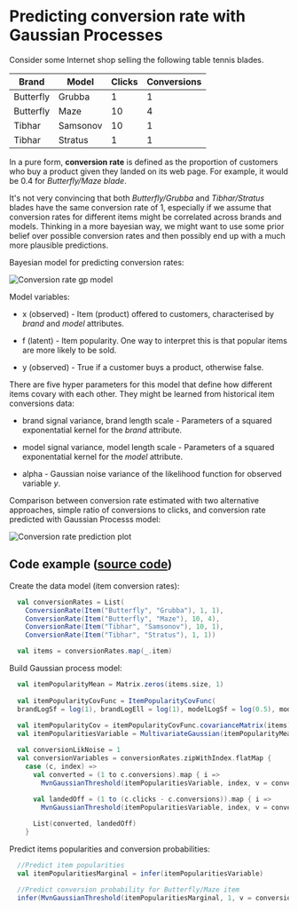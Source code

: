 # Predicting conversion rate with Gaussian Processes

Consider some Internet shop selling the following table tennis blades.

| Brand       | Model       | Clicks  | Conversions|
|-------------|-------------| --------|------------|
| Butterfly   | Grubba      |1        |1           |
| Butterfly   | Maze        |10       |4           |
| Tibhar      | Samsonov    |10       |1           |
| Tibhar      | Stratus     |1        |1           |

In a pure form, **conversion rate** is defined as the proportion of customers who buy a product given they landed on its web page. For example, it would be 0.4 for *Butterfly/Maze blade*. 

It's not very convincing  that both *Butterfly/Grubba* and *Tibhar/Stratus* blades have the same conversion rate of 1, especially if we assume that conversion rates for different items might be correlated across brands and models. Thinking in a more bayesian way, we might want to use some prior belief over possible conversion rates and then possibly end up with a much more plausible predictions.

Bayesian model for predicting conversion rates:

![Conversion rate gp model](https://raw.github.com/danielkorzekwa/bayes-scala/master/doc/dsl/conversionrate/conversion_rate_gp_model.png "Conversion rate gp model")

Model variables:
* x (observed) - Item (product) offered to customers, characterised by *brand* and *model* attributes.

* f (latent) - Item popularity. One way to interpret this is that popular items are more likely to be sold.

* y (observed) - True if a customer buys a product, otherwise false.  

There are five hyper parameters for this model that define how different items covary with each other. They might be learned from historical item conversions data: 
* brand signal variance, brand length scale - Parameters of a squared exponentatial kernel for the *brand* attribute.

* model signal variance, model length scale - Parameters of a squared exponentatial kernel for the *model* attribute.

* alpha - Gaussian noise variance of the likelihood function for observed variable *y*.
  
Comparison between conversion rate estimated with two alternative approaches, simple ratio of conversions to clicks, and conversion rate predicted with Gaussian Processs model:
   
![Conversion rate prediction plot](https://raw.github.com/danielkorzekwa/bayes-scala/master/doc/dsl/conversionrate/conversion_rate_prediction_plot.png "Conversion rate prediction plot")

## Code example ([source code](https://github.com/danielkorzekwa/bayes-scala/blob/master/src/test/scala/dk/bayes/dsl/demo/conversionrate/ConversionRateTest.scala))
 
Create the data model (item conversion rates):

```scala
  val conversionRates = List(
    ConversionRate(Item("Butterfly", "Grubba"), 1, 1),
    ConversionRate(Item("Butterfly", "Maze"), 10, 4),
    ConversionRate(Item("Tibhar", "Samsonov"), 10, 1),
    ConversionRate(Item("Tibhar", "Stratus"), 1, 1))

  val items = conversionRates.map(_.item)
```

Build Gaussian process model:


```scala
  val itemPopularityMean = Matrix.zeros(items.size, 1)
  
  val itemPopularityCovFunc = ItemPopularityCovFunc(
  brandLogSf = log(1), brandLogEll = log(1), modelLogSf = log(0.5), modelLogEll = log(1))
  
  val itemPopularityCov = itemPopularityCovFunc.covarianceMatrix(items)
  val itemPopularitiesVariable = MultivariateGaussian(itemPopularityMean, itemPopularityCov)

  val conversionLikNoise = 1
  val conversionVariables = conversionRates.zipWithIndex.flatMap {
    case (c, index) =>
      val converted = (1 to c.conversions).map { i => 
        MvnGaussianThreshold(itemPopularitiesVariable, index, v = conversionLikNoise, exceeds = Some(true)) }
        
      val landedOff = (1 to (c.clicks - c.conversions)).map { i => 
        MvnGaussianThreshold(itemPopularitiesVariable, index, v = conversionLikNoise, exceeds = Some(false)) }

      List(converted, landedOff)
    }
```

Predict items popularities and conversion probabilities:


```scala  
  //Predict item popularities
  val itemPopularitiesMarginal = infer(itemPopularitiesVariable)

  //Predict conversion probability for Butterfly/Maze item
  infer(MvnGaussianThreshold(itemPopularitiesMarginal, 1, v = conversionLikNoise)) //Gaussian(m=0.438,v=0.018)
```